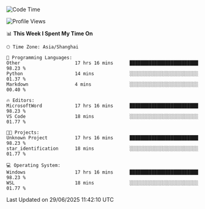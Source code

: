 <!--START_SECTION:waka-->
![Code Time](http://img.shields.io/badge/Code%20Time-3%2C023%20hrs%2019%20mins-blue)

![Profile Views](http://img.shields.io/badge/Profile%20Views-0-blue)

📊 **This Week I Spent My Time On** 

```text
🕑︎ Time Zone: Asia/Shanghai

💬 Programming Languages: 
Other                    17 hrs 16 mins      █████████████████████████   98.23 % 
Python                   14 mins             ░░░░░░░░░░░░░░░░░░░░░░░░░   01.37 % 
Markdown                 4 mins              ░░░░░░░░░░░░░░░░░░░░░░░░░   00.40 % 

🔥 Editors: 
MicrosoftWord            17 hrs 16 mins      █████████████████████████   98.23 % 
VS Code                  18 mins             ░░░░░░░░░░░░░░░░░░░░░░░░░   01.77 % 

🐱‍💻 Projects: 
Unknown Project          17 hrs 16 mins      █████████████████████████   98.23 % 
star_identification      18 mins             ░░░░░░░░░░░░░░░░░░░░░░░░░   01.77 % 

💻 Operating System: 
Windows                  17 hrs 16 mins      █████████████████████████   98.23 % 
WSL                      18 mins             ░░░░░░░░░░░░░░░░░░░░░░░░░   01.77 % 
```


 Last Updated on 29/06/2025 11:42:10 UTC
<!--END_SECTION:waka-->